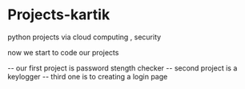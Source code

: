# Projects-kartik
python projects via cloud computing , security

now we start to code our projects

-- our first project is password stength checker
-- second project is a keylogger
-- third one is to creating a login page
